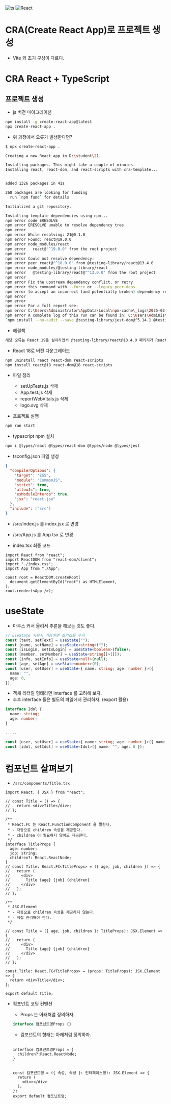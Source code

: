 ![ts](https://noticon-static.tammolo.com/dgggcrkxq/image/upload/v1566913457/noticon/eh4d0dnic4n1neth3fui.png)
![React](https://noticon-static.tammolo.com/dgggcrkxq/image/upload/v1566557331/noticon/d5hqar2idkoefh6fjtpu.png)

# CRA(Create React App)로 프로젝트 생성

- Vite 와 초기 구성이 다르다.

# CRA React + TypeScript

## 프로젝트 생성

- js 버전 마이그레이션

```bash
npm install -g create-react-app@latest
npx create-react-app .
```

- 위 과정에서 오류가 발생한다면?

```bash
$ npx create-react-app .

Creating a new React app in D:\student\21.

Installing packages. This might take a couple of minutes.
Installing react, react-dom, and react-scripts with cra-template...


added 1326 packages in 41s

268 packages are looking for funding
  run `npm fund` for details

Initialized a git repository.

Installing template dependencies using npm...
npm error code ERESOLVE
npm error ERESOLVE unable to resolve dependency tree
npm error
npm error While resolving: 21@0.1.0
npm error Found: react@19.0.0
npm error node_modules/react
npm error   react@"^19.0.0" from the root project
npm error
npm error Could not resolve dependency:
npm error peer react@"^18.0.0" from @testing-library/react@13.4.0
npm error node_modules/@testing-library/react
npm error   @testing-library/react@"^13.0.0" from the root project
npm error
npm error Fix the upstream dependency conflict, or retry
npm error this command with --force or --legacy-peer-deps
npm error to accept an incorrect (and potentially broken) dependency resolution.
npm error
npm error
npm error For a full report see:
npm error C:\Users\Administrator\AppData\Local\npm-cache\_logs\2025-02-11T09_41_48_559Z-eresolve-report.txt
npm error A complete log of this run can be found in: C:\Users\Administrator\AppData\Local\npm-cache\_logs\2025-02-11T09_41_48_559Z-debug-0.log
`npm install --no-audit --save @testing-library/jest-dom@^5.14.1 @testing-library/react@^13.0.0 @testing-library/user-event@^13.2.1 web-vitals@^2.1.0` failed
```

- 해결책

```txt
해당 오류는 React 19을 설치하면서 @testing-library/react@13.4.0 패키지가 React 18을 요구하기 때문에 발생한 의존성 충돌 문제입니다.
```

- React 18로 버전 다운그레이드

```bash
npm uninstall react react-dom react-scripts
npm install react@18 react-dom@18 react-scripts
```

- 파일 정리

  - setUpTests.js 삭제
  - App.test.js 삭제
  - reportWebVitals.js 삭제
  - logo.svg 삭제

- 프로젝트 실행

```bash
npm run start
```

- typescript npm 설치

```bash
npm i @types/react @types/react-dom @types/node @types/jest
```

- tsconfig.json 파일 생성

```json
{
  "compilerOptions": {
    "target": "ES5",
    "module": "CommonJS",
    "strict": true,
    "allowJs": true,
    "esModuleInterop": true,
    "jsx": "react-jsx"
  },
  "include": ["src"]
}
```

- /src/index.js 를 index.jsx 로 변경
- /src/App.js 를 App.tsx 로 변경

- index.tsx 최종 코드

```tsx
import React from "react";
import ReactDOM from "react-dom/client";
import "./index.css";
import App from "./App";

const root = ReactDOM.createRoot(
  document.getElementById("root") as HTMLElement,
);
root.render(<App />);
```

# useState

- 마우스 커서 올려서 추론을 해보는 것도 좋다.

```ts
// useState 사용시 가능하면 초기값을 주자
const [text, setText] = useState("");
const [name, setName] = useState<string>("");
const [isLogin, setIsLogin] = useState<boolean>(false);
const [member, setMember] = useState<string[]>([]);
const [info, setInfo] = useState<null>(null);
const [age, setAge] = useState<number>(0);
const [user, setUser] = useState<{ name: string; age: number }>({
  name: "",
  age: 0,
});
```

- 객체 리터럴 형태라면 interface 를 고려해 보자.
- 추후 interface 들은 별도의 파일에서 관리하자. (export 활용)

```ts
interface Idol {
  name: string;
  age: number;
}

.....

const [user, setUser] = useState<{ name: string; age: number }>({ name: "", age: 0 });
const [idol, setIdol] = useState<Idol>({ name: "", age: 0 });
```

# 컴포넌트 살펴보기

- `/src/components/Title.tsx`

```tsx
import React, { JSX } from "react";

// const Title = () => {
//   return <div>Title</div>;
// };

/**
 * React.FC 는 React.FunctionComponent 을 말한다.
 * - 자동으로 children 속성을 제공한다.
 * - children 이 필요하지 않아도 제공한다.
 */
interface TitleProps {
  age: number;
  job: string;
  children?: React.ReactNode;
}
// const Title: React.FC<TitleProps> = ({ age, job, children }) => {
//   return (
//     <div>
//       Title {age} {job} {children}
//     </div>
//   );
// };

/**
 * JSX.Element
 * - 자동으로 children 속성을 제공하지 않는다.
 * - 직접 관리해야 한다.
 */

// const Title = ({ age, job, children }: TitleProps): JSX.Element => {
//   return (
//     <div>
//       Title {age} {job} {children}
//     </div>
//   );
// };

const Title: React.FC<TitleProps> = (props: TitleProps): JSX.Element => {
  return <div>Title</div>;
};

export default Title;
```

- 컴포넌트 코딩 컨벤션

  - Props 는 아래처럼 정의하자.

  ```ts
  interface 컴포넌트명Props {}
  ```

  - 컴포넌트의 형태는 아래처럼 정의하자.

  ```tsx

  interface 컴포넌트명Props = {
    children?:React.ReactNode;
  }


  const 컴포넌트명 = ({ 속성, 속성 }: 인터페이스명): JSX.Element => {
    return (
      <div></div>
    );
  };
  export default 컴포넌트명;
  ```
